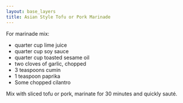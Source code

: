 ```yaml
---
layout: base_layers
title: Asian Style Tofu or Pork Marinade
---
```


For marinade mix:

* quarter cup lime juice
* quarter cup soy sauce
* quarter cup toasted sesame oil
* two cloves of garlic, chopped
* 3 teaspoons cumin
* 1 teaspoon paprika
* Some chopped cilantro

Mix with sliced tofu or pork, marinate for 30 minutes and quickly sauté.
